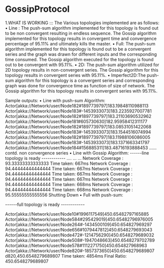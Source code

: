 GossipProtocol
==============
1.WHAT IS WORKING :::
  The Various topologies implemented are as follows:
•	Line :  The push-sum algorithm implemented for this topology is found out to be non convergent resulting in endless sequence.
             The Gossip algorithm implemented for this topology results in convergent time and convergence percentage of 95.11% and ultimately kills the master.
•	Full: The push-sum algorithm implemented for this topology is found out to be a convergent series and the graph was drawn for different inputs and the corresponding time consumed.
          The Gossip algorithm executed for the topology is found out to be convergent with 95.11%.
•	2D: The push-sum algorithm utilized for 2D topology results in non-convergent series.
       The Gossip algorithm for this topology results in convergent series with 95.11%.
•	Imperfect2D:The push-sum algorithm for this topology is a convergent series and corresponding graph was done for convergence time as function of size of network.
        The Gossip algorithm for this topology results in convergent series with 95.11%.

  
Sample outputs:
•	Line with push-sum Algorithm:
Actor[akka://Network/user/Node182#1897739797]183.19848110988113
Actor[akka://Network/user/Node183#-1453933073]183.2235927007781
Actor[akka://Network/user/Node182#1897739797]183.21103690532962
Actor[akka://Network/user/Node181#605730630]182.95958412311177
Actor[akka://Network/user/Node182#1897739797]183.08531051422068
Actor[akka://Network/user/Node183#-1453933073]183.1544516074994
Actor[akka://Network/user/Node182#1897739797]183.11988106086005
Actor[akka://Network/user/Node183#-1453933073]183.1371663341797
Actor[akka://Network/user/Node184#156885311]183.48716193888453
……contd. non convergence series
•	Line with Gossip Algorithm:
------line   topology is ready   ------------
….
…
…
Network Coverage : 93.33333333333333
Time taken: 667ms
Network Coverage : 94.44444444444444
Time taken: 667ms
Network Coverage : 94.44444444444444
Time taken: 667ms
Network Coverage : 94.44444444444444
Time taken: 667ms
Network Coverage : 94.44444444444444
Time taken: 668ms
Network Coverage : 94.44444444444444
Time taken: 668ms
Network Coverage : 95.55555555555556
Shutting Down
•	Full with push-sum:

------full topology is ready   ------------

Actor[akka://Network/user/Node10#1996117549]450.65482797165885
Actor[akka://Network/user/Node584#295429019]450.65482796976005
Actor[akka://Network/user/Node264#-1434500109]450.654827969297
Actor[akka://Network/user/Node656#1079447812]450.6548279693043
Actor[akka://Network/user/Node472#-1214756290]450.6548279689032
Actor[akka://Network/user/Node508#-1947048663]450.6548279702789
Actor[akka://Network/user/Node578#1112271750]450.654827968963
Actor[akka://Network/user/Node820#-1857373650]450.6548279689807
d820,450.6548279689807
Time taken: 4854ms
Final Ratio: 450.6548279689807

